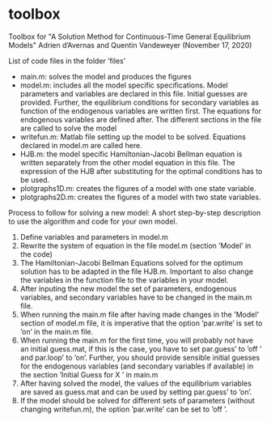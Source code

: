 # toolbox
Toolbox for "A Solution Method for Continuous-Time General Equilibrium Models"
Adrien d’Avernas and Quentin Vandeweyer (November 17, 2020)

List of code files in the folder ’files’
- main.m: solves the model and produces the figures
- model.m: includes all the model specific specifications. Model parameters and variables are declared in this file. Initial guesses are provided. Further, the equilibrium conditions for secondary variables as function of the endogenous variables are written first. The equations for endogenous variables are defined after. The different sections in the file are called to solve the model
- writefun.m: Matlab file setting up the model to be solved. Equations declared in model.m are called here.
- HJB.m: the model specific Hamiltonian-Jacobi Bellman equation is written separately from the other model equation in this file. The expression of the HJB after substituting for the optimal conditions has to be used.
- plotgraphs1D.m: creates the figures of a model with one state variable.
- plotgraphs2D.m: creates the figures of a model with two state variables.

Process to follow for solving a new model:
A short step-by-step description to use the algorithm and code for your own model.
1. Define variables and parameters in model.m
2. Rewrite the system of equation in the file model.m (section ’Model’ in the code)
3. The Hamiltonian-Jacobi Bellman Equations solved for the optimum solution has to be adapted in the file HJB.m. Important to also change the variables in the function file to the variables in your model.
4. After inputing the new model the set of parameters, endogenous variables, and secondary variables have to be changed in the main.m file.
5. When running the main.m file after having made changes in the 'Model' section of model.m file, it is imperative that the option ’par.write’ is set to ’on’ in the main.m file.
6. When running the main.m for the first time, you will probably not have an initial guess.mat, if this is the case, you have to set par.guess’ to ’off ’ and par.loop’ to ’on’. Further, you should provide sensible initial guesses for the endogenous variables (and secondary variables if available) in the section ’Initial Guess for X ’ in main.m
7. After having solved the model, the values of the equilibrium variables are saved as guess.mat and can be used by setting par.guess’ to ’on’.
8. If the model should be solved for different sets of parameters (without changing writefun.m), the option ’par.write’ can be set to ’off ’.
